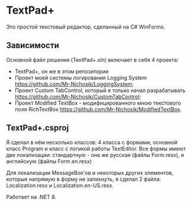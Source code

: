 # TextPad+

Это простой текстовый редактор, сделанный на C# WinForms.

Зависимости
-----------

Основной файл решения (TextPad+.sln) включает в себя 4 проекта: 

* TextPad+, он же в этом репозитории
* Проект моей системы логирования Logging System https://github.com/Mr-Nichosik/LoggingSystem;
* Проект Custom TabControl, который я только начал разрабатывать https://github.com/Mr-Nichosik/CustomTabControl;
* Проект Modified TextBox - модифицированного мною текстового поля RichTextBox https://github.com/Mr-Nichosik/ModifiedTextBox.

TextPad+.csproj
---------------

Я сделал в нём несколько классов: 4 класса с формами, основной класс Program и класс с логикой работы TextEditor.
Все формы имеют две локализации: стандартную - она же русская (файлы Form.resx), и английскую (файлы Form.en.resx)

Для локализации MessageBox'ов и некоторых других элементов, которые напрямую в форму не запихнуть, я сделал 2 файла: Localization.resx и Localization.en-US.resx.

Работает на .NET 8.
